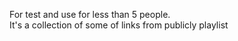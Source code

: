 For test and use for less than 5 people.  
It's a collection of some of links from publicly playlist
